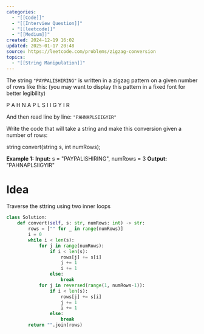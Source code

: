```yaml
---
categories:
  - "[[Code]]"
  - "[[Interview Question]]"
  - "[[leetcode]]"
  - "[[Medium]]"
created: 2024-12-19 16:02
updated: 2025-01-17 20:48
source: https://leetcode.com/problems/zigzag-conversion
topics:
  - "[[String Manipulation]]"
---
```

The string `"PAYPALISHIRING"` is written in a zigzag pattern on a given number of rows like this: (you may want to display this pattern in a fixed font for better legibility)

P   A   H   N
A P L S I I G
Y   I   R

And then read line by line: `"PAHNAPLSIIGYIR"`

Write the code that will take a string and make this conversion given a number of rows:

string convert(string s, int numRows);

**Example 1:**
**Input:** s = "PAYPALISHIRING", numRows = 3
**Output:** "PAHNAPLSIIGYIR"

# Idea
Traverse the sttring using two inner loops 
```python
class Solution:
    def convert(self, s: str, numRows: int) -> str:
        rows = ["" for _ in range(numRows)]
        i = 0
        while i < len(s):
            for j in range(numRows):
                if i < len(s):
                    rows[j] += s[i]
                    j += 1
                    i += 1
                else:
                    break
            for j in reversed(range(1, numRows-1)):
                if i < len(s):
                    rows[j] += s[i]
                    j += 1
                    i += 1
                else:
                    break
        return "".join(rows)
``` 
